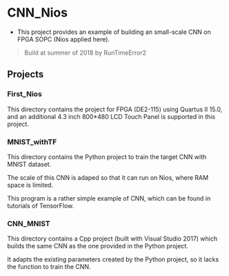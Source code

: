 # CNN_Nios

- This project provides an example of building an small-scale CNN on FPGA SOPC (Nios applied here).

> Build at summer of 2018 by RunTimeError2

## Projects

### First_Nios

This directory contains the project for FPGA (DE2-115) using Quartus II 15.0, 
and an additional 4.3 inch 800*480 LCD Touch Panel is supported in this project.

### MNIST_withTF

This directory contains the Python project to train the target CNN with MNIST dataset.

The scale of this CNN is adaped so that it can run on Nios, where RAM space is limited.

This program is a rather simple example of CNN, which can be found in tutorials of TensorFlow.

### CNN_MNIST

This directory contains a Cpp project (built with Visual Studio 2017) 
which builds the same CNN as the one provided in the Python project.

It adapts the existing parameters created by the Python project, so it lacks the function to train the CNN.
